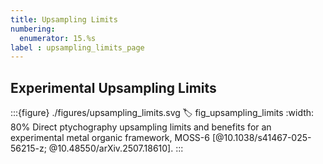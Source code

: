 ```yaml
---
title: Upsampling Limits
numbering:
  enumerator: 15.%s
label : upsampling_limits_page
---
```


## Experimental Upsampling Limits

:::{figure} ./figures/upsampling_limits.svg
:label: fig_upsampling_limits
:width: 80%
Direct ptychography upsampling limits and benefits for an experimental metal organic framework, MOSS-6 [@10.1038/s41467-025-56215-z; @10.48550/arXiv.2507.18610].
:::
